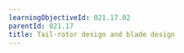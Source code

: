 ```yaml
---
learningObjectiveId: 021.17.02
parentId: 021.17
title: Tail-rotor design and blade design
---
```



